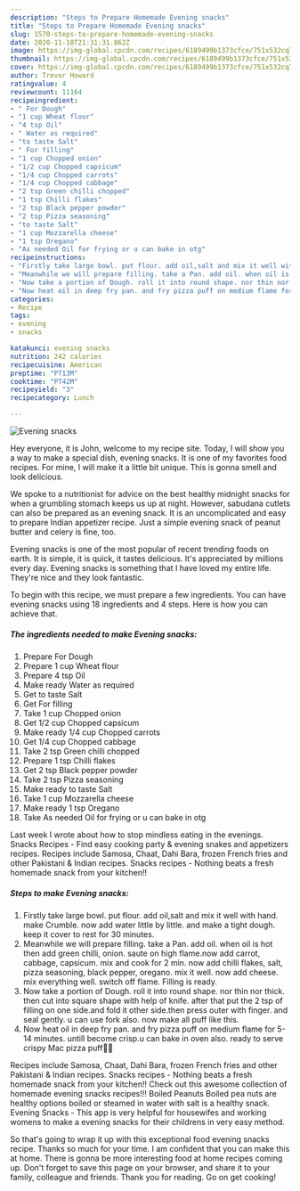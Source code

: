 ```yaml
---
description: "Steps to Prepare Homemade Evening snacks"
title: "Steps to Prepare Homemade Evening snacks"
slug: 1570-steps-to-prepare-homemade-evening-snacks
date: 2020-11-18T21:31:31.862Z
image: https://img-global.cpcdn.com/recipes/6189499b1373cfce/751x532cq70/evening-snacks-recipe-main-photo.jpg
thumbnail: https://img-global.cpcdn.com/recipes/6189499b1373cfce/751x532cq70/evening-snacks-recipe-main-photo.jpg
cover: https://img-global.cpcdn.com/recipes/6189499b1373cfce/751x532cq70/evening-snacks-recipe-main-photo.jpg
author: Trevor Howard
ratingvalue: 4
reviewcount: 11164
recipeingredient:
- " For Dough"
- "1 cup Wheat flour"
- "4 tsp Oil"
- " Water as required"
- "to taste Salt"
- " For filling"
- "1 cup Chopped onion"
- "1/2 cup Chopped capsicum"
- "1/4 cup Chopped carrots"
- "1/4 cup Chopped cabbage"
- "2 tsp Green chilli chopped"
- "1 tsp Chilli flakes"
- "2 tsp Black pepper powder"
- "2 tsp Pizza seasoning"
- "to taste Salt"
- "1 cup Mozzarella cheese"
- "1 tsp Oregano"
- "As needed Oil for frying or u can bake in otg"
recipeinstructions:
- "Firstly take large bowl. put flour. add oil,salt and mix it well with hand. make Crumble. now add water little by little. and make a tight dough. keep it cover to rest for 30 minutes."
- "Meanwhile we will prepare filling. take a Pan. add oil. when oil is hot then add green chilli, onion. saute on high flame.now add carrot, cabbage, capsicum. mix and cook for 2 min. now add chilli flakes, salt, pizza seasoning, black pepper, oregano. mix it well. now add cheese. mix everything well. switch off flame. Filling is ready."
- "Now take a portion of Dough. roll it into round shape. nor thin nor thick. then cut into square shape with help of knife. after that put the 2 tsp of filling on one side.and fold it other side.then press outer with finger. and seal gently. u can use fork also. now make all puff like this."
- "Now heat oil in deep fry pan. and fry pizza puff on medium flame for 5-14 minutes. untill become crisp.u can bake in oven also. ready to serve crispy Mac pizza puff🤩😊"
categories:
- Recipe
tags:
- evening
- snacks

katakunci: evening snacks 
nutrition: 242 calories
recipecuisine: American
preptime: "PT13M"
cooktime: "PT42M"
recipeyield: "3"
recipecategory: Lunch

---
```



![Evening snacks](https://img-global.cpcdn.com/recipes/6189499b1373cfce/751x532cq70/evening-snacks-recipe-main-photo.jpg)

Hey everyone, it is John, welcome to my recipe site. Today, I will show you a way to make a special dish, evening snacks. It is one of my favorites food recipes. For mine, I will make it a little bit unique. This is gonna smell and look delicious.

We spoke to a nutritionist for advice on the best healthy midnight snacks for when a grumbling stomach keeps us up at night. However, sabudana cutlets can also be prepared as an evening snack. It is an uncomplicated and easy to prepare Indian appetizer recipe. Just a simple evening snack of peanut butter and celery is fine, too.

Evening snacks is one of the most popular of recent trending foods on earth. It is simple, it is quick, it tastes delicious. It's appreciated by millions every day. Evening snacks is something that I have loved my entire life. They're nice and they look fantastic.


To begin with this recipe, we must prepare a few ingredients. You can have evening snacks using 18 ingredients and 4 steps. Here is how you can achieve that.

<!--inarticleads1-->

##### The ingredients needed to make Evening snacks:

1. Prepare  For Dough
1. Prepare 1 cup Wheat flour
1. Prepare 4 tsp Oil
1. Make ready  Water as required
1. Get to taste Salt
1. Get  For filling
1. Take 1 cup Chopped onion
1. Get 1/2 cup Chopped capsicum
1. Make ready 1/4 cup Chopped carrots
1. Get 1/4 cup Chopped cabbage
1. Take 2 tsp Green chilli chopped
1. Prepare 1 tsp Chilli flakes
1. Get 2 tsp Black pepper powder
1. Take 2 tsp Pizza seasoning
1. Make ready to taste Salt
1. Take 1 cup Mozzarella cheese
1. Make ready 1 tsp Oregano
1. Take As needed Oil for frying or u can bake in otg


Last week I wrote about how to stop mindless eating in the evenings. Snacks Recipes - Find easy cooking party &amp; evening snakes and appetizers recipes. Recipes include Samosa, Chaat, Dahi Bara, frozen French fries and other Pakistani &amp; Indian recipes. Snacks recipes - Nothing beats a fresh homemade snack from your kitchen!! 

<!--inarticleads2-->

##### Steps to make Evening snacks:

1. Firstly take large bowl. put flour. add oil,salt and mix it well with hand. make Crumble. now add water little by little. and make a tight dough. keep it cover to rest for 30 minutes.
1. Meanwhile we will prepare filling. take a Pan. add oil. when oil is hot then add green chilli, onion. saute on high flame.now add carrot, cabbage, capsicum. mix and cook for 2 min. now add chilli flakes, salt, pizza seasoning, black pepper, oregano. mix it well. now add cheese. mix everything well. switch off flame. Filling is ready.
1. Now take a portion of Dough. roll it into round shape. nor thin nor thick. then cut into square shape with help of knife. after that put the 2 tsp of filling on one side.and fold it other side.then press outer with finger. and seal gently. u can use fork also. now make all puff like this.
1. Now heat oil in deep fry pan. and fry pizza puff on medium flame for 5-14 minutes. untill become crisp.u can bake in oven also. ready to serve crispy Mac pizza puff🤩😊


Recipes include Samosa, Chaat, Dahi Bara, frozen French fries and other Pakistani &amp; Indian recipes. Snacks recipes - Nothing beats a fresh homemade snack from your kitchen!! Check out this awesome collection of homemade evening snacks recipes!!! Boiled Peanuts Boiled pea nuts are healthy options boiled or steamed in water with salt is a healthy snack. Evening Snacks - This app is very helpful for housewifes and working womens to make a evening snacks for their childrens in very easy method. 

So that's going to wrap it up with this exceptional food evening snacks recipe. Thanks so much for your time. I am confident that you can make this at home. There is gonna be more interesting food at home recipes coming up. Don't forget to save this page on your browser, and share it to your family, colleague and friends. Thank you for reading. Go on get cooking!
